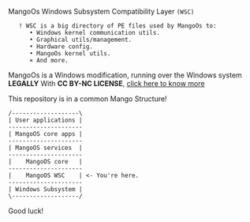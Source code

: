 MangoOs Windows Subsystem Compatibility Layer ```(WSC)```

```
   ! WSC is a big directory of PE files used by MangoOs to:
      • Windows kernel communication utils.
      • Graphical utils/management.
      • Hardware config.
      • MangoOs kernel utils.
      × And more.
```

MangoOs is a Windows modification, running over the Windows system **LEGALLY**
With **CC BY-NC LICENSE**, [click here to know more](https://github.com/Carbritao/mango-system-wsc/main/LICENSE.txt)

This repository is in a common Mango Structure!

```
/-------------------\
| User applications |
---------------------
| MangoOS core apps |
---------------------
| MangoOS services  |
---------------------
|    MangoOS core   |
---------------------
|    MangoOS WSC    | <- You're here.
---------------------
| Windows Subsystem |
\-------------------/
```

Good luck!
